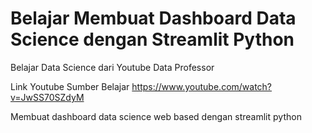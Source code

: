# Belajar Membuat Dashboard Data Science dengan Streamlit Python
Belajar Data Science dari Youtube Data Professor  

Link Youtube Sumber Belajar https://www.youtube.com/watch?v=JwSS70SZdyM  

Membuat dashboard data science web based dengan streamlit python
